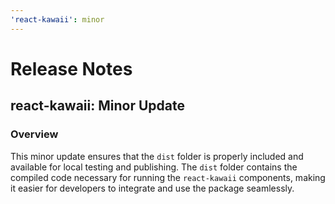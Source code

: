```yaml
---
'react-kawaii': minor
---
```


# Release Notes

## react-kawaii: Minor Update

### Overview

This minor update ensures that the `dist` folder is properly included and available for local testing and publishing. The `dist` folder contains the compiled code necessary for running the `react-kawaii` components, making it easier for developers to integrate and use the package seamlessly.
